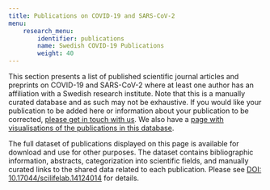 ```yaml
---
title: Publications on COVID-19 and SARS-CoV-2
menu:
    research_menu:
        identifier: publications
        name: Swedish COVID-19 Publications
        weight: 40
---
```


This section presents a list of published scientific journal articles and preprints on COVID-19 and SARS-CoV-2 where at least one author has an affiliation with a Swedish research institute. Note that this is a manually curated database and as such may not be exhaustive. If you would like your publication to be added here or information about your publication to be corrected, [please get in touch with us](/suggestions/). We also have a [page with visualisations of the publications in this database](/dashboards/covid_publications/).

The full dataset of publications displayed on this page is available for download and use for other purposes. The dataset contains bibliographic information, abstracts, categorization into scientific fields, and manually curated links to the shared data related to each publication. Please see [DOI: 10.17044/scilifelab.14124014](https://doi.org/10.17044/scilifelab.14124014) for details.
